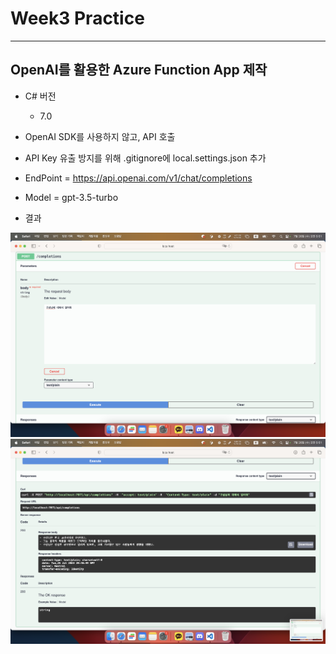 # Week3 Practice
---
## OpenAI를 활용한 Azure Function App 제작
- C# 버전
    - 7.0

- OpenAI SDK를 사용하지 않고, API 호출
- API Key 유출 방지를 위해 .gitignore에 local.settings.json 추가
- EndPoint = https://api.openai.com/v1/chat/completions
- Model = gpt-3.5-turbo

- 결과
<img src="/week3_result1.png">
<img src="/week3_result2.png">
